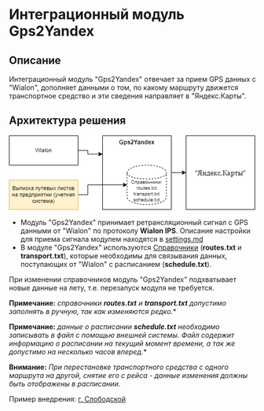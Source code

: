 # Интеграционный модуль Gps2Yandex

## Описание

Интеграционный модуль "Gps2Yandex" отвечает за прием GPS данных c "Wialon", дополняет данными о том, по какому маршруту движется 
транспортное средство и эти сведения направляет в "Яндекс.Карты".

## Архитектура решения

![](./documents/solution_scheme.png)


* Модуль "Gps2Yandex" принимает ретрансляционный сигнал с GPS данными от "Wialon" по протоколу **Wialon IPS**. Описание настройки 
для приема сигнала модулем находятся в [settings.md](./documents/settings.md)
* В модуле "Gps2Yandex" используются [Справочники](./documents/file_format.md) (**routes.txt** и **transport.txt**), которые необходимы
для связывания данных, поступающих от "Wialon" с расписанием (**schedule.txt**).

При изменении справочников модуль "Gps2Yandex" подхватывает новые данные на лету, т.е. перезапуск модуля не требуется.

**Примечание:** *справочники **routes.txt** и **transport.txt** допустимо заполнять в ручную, так как изменяются редко.**

**Примечание:** *данные о расписании **schedule.txt** необходимо записывать в файл с помощью внешней системы. 
Файл содержит информацию о расписании на текущий момент времени, а так же допустимо на несколько часов вперед.**

**Внимание:** *При перестановке транспортного средства с одного маршрута на другой, снятие его с рейса -
 данные изменения должны быть отображены в расписании.*
 
Пример внедрения: [г. Слободской](https://yandex.ru/maps/11073/slobodskoy/transport/?ll=50.186608%2C58.726874&z=13.6)
